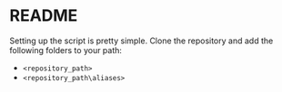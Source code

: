 # README

Setting up the script is pretty simple. Clone the repository and add the following folders to your path:
- ```<repository_path>```
- ```<repository_path\aliases>```